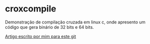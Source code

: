 # croxcompile
Demonstração de compilação cruzada em linux c, onde apresento um código que gera binário de 32 bits e 64 bits.

<a href="http://maurinsoft.com.br/index.php/2022/01/22/compilacao-cruzada-em-c/">Artigo escrito por mim para este git</a>

